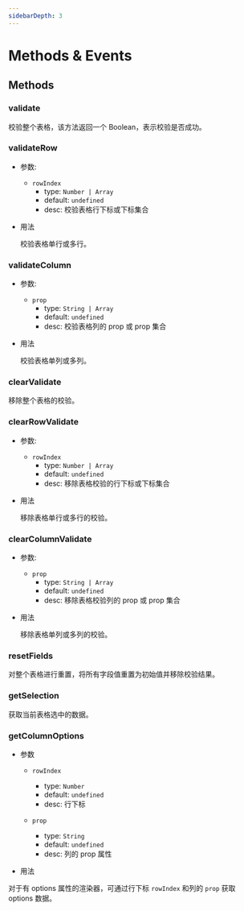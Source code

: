 ```yaml
---
sidebarDepth: 3
---
```


# Methods & Events

## Methods

### validate

  校验整个表格，该方法返回一个 Boolean，表示校验是否成功。

### validateRow

- 参数:
  - `rowIndex`
    - type: `Number | Array`
    - default: `undefined`
    - desc: 校验表格行下标或下标集合

- 用法

  校验表格单行或多行。

### validateColumn

- 参数:
  - `prop`
    - type: `String | Array`
    - default: `undefined`
    - desc: 校验表格列的 prop 或 prop 集合

- 用法

  校验表格单列或多列。

### clearValidate

  移除整个表格的校验。

### clearRowValidate

- 参数:
  - `rowIndex`
    - type: `Number | Array`
    - default: `undefined`
    - desc: 移除表格校验的行下标或下标集合

- 用法

  移除表格单行或多行的校验。

### clearColumnValidate

- 参数:
  - `prop`
    - type: `String | Array`
    - default: `undefined`
    - desc: 移除表格校验列的 prop 或 prop 集合

- 用法

  移除表格单列或多列的校验。

### resetFields

  对整个表格进行重置，将所有字段值重置为初始值并移除校验结果。

### getSelection

  获取当前表格选中的数据。

### getColumnOptions

- 参数
  - `rowIndex`
    - type: `Number`
    - default: `undefined`
    - desc: 行下标
  
  - `prop`
    - type: `String`
    - default: `undefined`
    - desc: 列的 prop 属性

- 用法

对于有 options 属性的渲染器，可通过行下标 `rowIndex` 和列的 `prop` 获取 options 数据。
